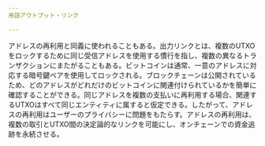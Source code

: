 ```yaml
---
用語アウトプット・リンク

---
```

アドレスの再利用と同義に使われることもある。出力リンクとは、複数のUTXOをロックするために同じ受信アドレスを使用する慣行を指し、複数の異なるトランザクションにまたがることもある。ビットコインは通常、一意のアドレスに対応する暗号鍵ペアを使用してロックされる。ブロックチェーンは公開されているため、どのアドレスがどれだけのビットコインに関連付けられているかを簡単に確認することができる。同じアドレスを複数の支払いに再利用する場合、関連するUTXOはすべて同じエンティティに属すると仮定できる。したがって、アドレスの再利用はユーザーのプライバシーに問題をもたらす。アドレスの再利用は、複数の取引とUTXO間の決定論的なリンクを可能にし、オンチェーンでの資金追跡を永続させる。